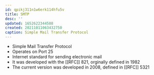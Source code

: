 ```yaml
---
id: qpikj311n1w6erk114hfu5v
title: SMTP
desc: ''
updated: 1652622344588
created: 20211011063432750
caption: Simple Mail Transfer Protocol
---
```


- Simple Mail Transfer Protocol
- Operates on Port 25
- Internet standard for sending electronic mail
- It was developed with the [[RFC]] 821, orginally defined in 1982
- The current version was developed in 2008, defined in [[RFC]] 5321
